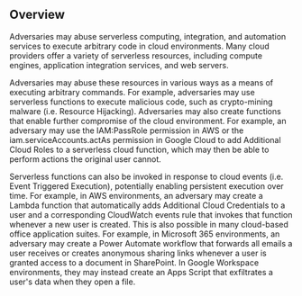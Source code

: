 ## Overview

Adversaries may abuse serverless computing, integration, and automation services to execute arbitrary code in cloud environments. Many cloud providers offer a variety of serverless resources, including compute engines, application integration services, and web servers.

Adversaries may abuse these resources in various ways as a means of executing arbitrary commands. For example, adversaries may use serverless functions to execute malicious code, such as crypto-mining malware (i.e. Resource Hijacking). Adversaries may also create functions that enable further compromise of the cloud environment. For example, an adversary may use the IAM:PassRole permission in AWS or the iam.serviceAccounts.actAs permission in Google Cloud to add Additional Cloud Roles to a serverless cloud function, which may then be able to perform actions the original user cannot.

Serverless functions can also be invoked in response to cloud events (i.e. Event Triggered Execution), potentially enabling persistent execution over time. For example, in AWS environments, an adversary may create a Lambda function that automatically adds Additional Cloud Credentials to a user and a corresponding CloudWatch events rule that invokes that function whenever a new user is created. This is also possible in many cloud-based office application suites. For example, in Microsoft 365 environments, an adversary may create a Power Automate workflow that forwards all emails a user receives or creates anonymous sharing links whenever a user is granted access to a document in SharePoint. In Google Workspace environments, they may instead create an Apps Script that exfiltrates a user's data when they open a file.